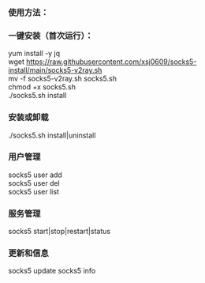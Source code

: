 ### 使用方法：

### 一键安装（首次运行）：
yum install -y jq<br>
wget https://raw.githubusercontent.com/xsj0609/socks5-install/main/socks5-v2ray.sh<br>
mv -f socks5-v2ray.sh socks5.sh<br>
chmod +x socks5.sh<br>
./socks5.sh install

### 安装或卸载
./socks5.sh install|uninstall<br>

### 用户管理
socks5 user add <username> <password><br>
socks5 user del <username><br>
socks5 user list

### 服务管理
socks5 start|stop|restart|status

### 更新和信息
socks5 update
socks5 info
